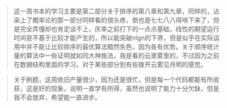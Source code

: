 >这一周书本的学习主要是第二部分关于排序的第八章和第九章，同样的，沾染上了概率论的那一部分同样看的很头疼，倒也是七七八八得啃下来了，但是完全弄懂却也肯定谈不上，庆幸之前打下的一点点基础，线性的期望运行时间是不基于比较才能产生的，所以能突破nlgn的下界，但是似乎在实际运用中并不能让比较排序的最优算法黯然失色，因为各有优势。关于顺序统计量的算法中一些证明就如同大神施法，我是看的云里雾里的，不过因为之前在数据结构里面的学习，对于某些部分到有些拨开云雾见月明的感觉。

>关于刷题，这周依旧产量很少，因为还是很忙，但是每一个代码都能有所收获，这是好的现象，说明一直学有所得，虽然也说明了能力十分欠缺，但是我不会放弃，希望能一直进步。
